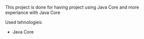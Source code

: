 This project is done for having project using Java Core and more experiance with Java Core

Used tehnologies:
* Java Core
